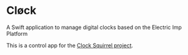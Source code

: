 # Cløck

A Swift application to manage digital clocks based on the Electric Imp Platform

This is a control app for the [Clock Squirrel project](https://github.com/smittytone/Clock/tree/v1.0).
